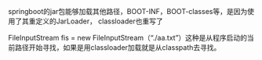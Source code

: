 
springboot的jar包能够加载其他路径，BOOT-INF，BOOT-classes等，是因为使用了其重定义的JarLoader， classloader也重写了

FileInputStream fis = new FileInputStream（“./aa.txt”）这种是从程序启动的当前路径开始寻找，如果是用classloader加载就是从classpath去寻找。
